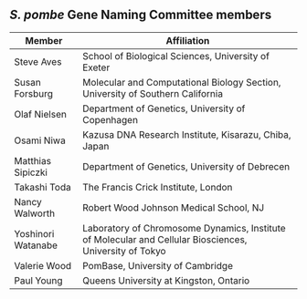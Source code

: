 ## *S. pombe* Gene Naming Committee members

|Member|Affiliation|
|------|-----------|
|Steve Aves|School of Biological Sciences, University of Exeter|
|Susan Forsburg|Molecular and Computational Biology Section, University of Southern California|
|Olaf Nielsen|Department of Genetics, University of Copenhagen|
|Osami Niwa|Kazusa DNA Research Institute, Kisarazu, Chiba, Japan|
|Matthias Sipiczki|Department of Genetics, University of Debrecen|
|Takashi Toda|The Francis Crick Institute, London|
|Nancy Walworth|Robert Wood Johnson Medical School, NJ|
|Yoshinori Watanabe|Laboratory of Chromosome Dynamics, Institute of Molecular and Cellular Biosciences, University of Tokyo|
|Valerie Wood|PomBase, University of Cambridge|
|Paul Young|Queens University at Kingston, Ontario|
